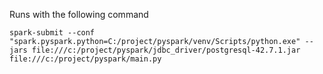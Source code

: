 Runs with the following command

```console
spark-submit --conf "spark.pyspark.python=C:/project/pyspark/venv/Scripts/python.exe" --jars file:///c:/project/pyspark/jdbc_driver/postgresql-42.7.1.jar file:///c:/project/pyspark/main.py
```
